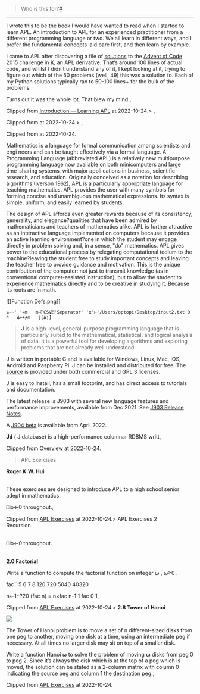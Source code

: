 > Who is this for?[#](https://xpqz.github.io/learnapl/intro.html#who-is-this-for)
-------------------------------------------------------------------------------

I wrote this to be the book I would have wanted to read when I started to learn APL. An introduction to APL for an experienced practitioner from a different programming language or two. We all learn in different ways, and I prefer the fundamental concepts laid bare first, and then learn by example.

I came to APL after discovering a file of [solutions](https://github.com/KxSystems/kdb/blob/master/ad.k) to the [Advent of Code](https://adventofcode.com/) 2015 challenge in [K](https://en.wikipedia.org/wiki/K_(programming_language)), an APL derivative. That’s around 100 lines of actual code, and whilst I didn’t understand any of it, I kept looking at it, trying to figure out which of the 50 problems (well, 49) this was a solution to. Each of my Python solutions typically ran to 50-100 lines+ for the bulk of the problems.

Turns out it was the whole lot. That blew my mind.,

Clipped from [Introduction — Learning APL](https://xpqz.github.io/learnapl/intro.html) at 2022-10-24.> ,

Clipped from [](https://www.jstor.org/stable/pdf/27961549.pdf) at 2022-10-24.> ,

Clipped from [](https://www.jstor.org/stable/pdf/27961549.pdf) at 2022-10-24.

Mathematics is a language for formal communication among scientists and engi neers and can be taught effectively via a formal language. A Programming Language (abbreviated APL) is a relatively new multipurpose programming language now available on both minicomputers and large time-sharing systems, with major appli cations in business, scientific research, and education. Originally conceived as a notation for describing algorithms (Iverson 1962), APL is a particularly appropriate language for teaching mathematics. APL provides the user with many symbols for forming concise and unambiguous mathematical expressions. Its syntax is simple, uniform, and easily learned by students. 

The design of APL affords even greater rewards because of its consistency, generality, and elegance?qualities that have been admired by mathematicians and teachers of mathematics alike. APL is further attractive as an interactive language implemented on computers because it provides an active learning environment?one in which the student may engage directly in problem solving and, in a sense, "do" mathematics. APL gives power to the educational process by relegating computational tedium to the machine?leaving the student free to study important concepts and leaving the teacher free to provide guidance and motivation. This is the unique contribution of the computer: not just to transmit knowledge (as in conventional computer-assisted instruction), but to allow the student to experience mathematics directly and to be creative in studying it. Because its roots are in math. 

![[Function Defs.png]]

`⊆⍨~' '=m  
m←⎕CSV⍠'Separator' 'x'⊢'/Users/optopi/Desktop/input2.txt'⍬ 4  
⍋⊢+⌿m  
j[⍋j]`

> **J** is a high-level, general-purpose programming language that is particularly suited to the mathematical, statistical, and logical analysis of data. It is a powerful tool for developing algorithms and exploring problems that are not already well understood.

J is written in portable C and is available for Windows, Linux, Mac, iOS, Android and Raspberry Pi. J can be installed and distributed for free. The [source](https://github.com/jsoftware/jsource) is provided under both commercial and GPL 3 licenses.

J is easy to install, has a small footprint, and has direct access to tutorials and documentation.

The latest release is J903 with several new language features and performance improvements, available from Dec 2021. See [J903 Release Notes](https://code.jsoftware.com/wiki/System/ReleaseNotes/J903).

A [J904 beta](https://code.jsoftware.com/wiki/System/ReleaseNotes/J904) is available from April 2022.

**Jd** ( J database) is a high-performance columnar RDBMS writt,

Clipped from [Overview](https://www.jsoftware.com/#/README) at 2022-10-24.

> APL Exercises  
  
**Roger K.W. Hui**  
 

These exercises are designed to introduce APL to a high school senior adept in mathematics.

⎕io←0 throughout.,

Clipped from [APL Exercises](https://www.jsoftware.com/papers/APL_exercises/intro.htm) at 2022-10-24.> APL Exercises 2  
Recursion  
 

⎕io←0 throughout.  
 

**2.0 Factorial**

Write a function to compute the factorial function on integer ⍵ , ⍵≥0 .

   fac¨ 5 6 7 8
120 720 5040 40320

   n←1+?20
   (fac n) = n×fac n-1
1
   fac 0
1,

Clipped from [APL Exercises](https://www.jsoftware.com/papers/APL_exercises/ex2.htm) at 2022-10-24.> **2.8 Tower of Hanoi**

![](https://www.jsoftware.com/papers/APL_exercises/img/Tower_of_Hanoi_4.gif)

The Tower of Hanoi problem is to move a set of n different-sized disks from one peg to another, moving one disk at a time, using an intermediate peg if necessary. At all times no larger disk may sit on top of a smaller disk.

Write a function Hanoi ⍵ to solve the problem of moving ⍵ disks from peg 0 to peg 2. Since it’s always the disk which is at the top of a peg which is moved, the solution can be stated as a 2-column matrix with column 0 indicating the source peg and column 1 the destination peg.,

Clipped from [APL Exercises](https://www.jsoftware.com/papers/APL_exercises/ex2.htm) at 2022-10-24.